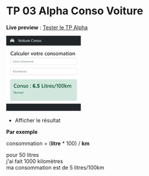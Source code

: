 # TP 03 Alpha Conso Voiture
**Live preview**  : 
[Tester le TP Alpha](https://www.sevenvalley.fr/tp-javascript/tpa) 



<img src="../../img/tp/tp-apha-2.webp" width="200">

- Afficher le résultat

**Par exemple**  
  
consommation = (**litre** * 100) / **km**  

pour 50 litres  
j'ai fait 1000 kilomètres  
ma consommation est de 5 litres/100km  


